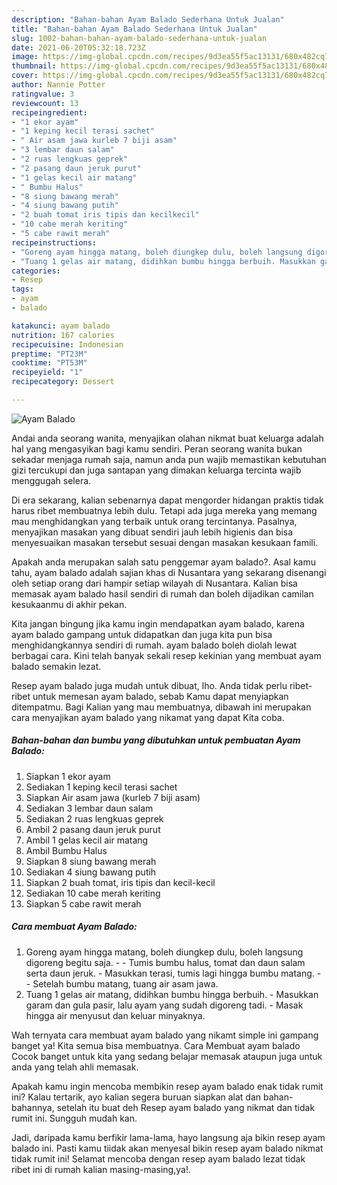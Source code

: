 ```yaml
---
description: "Bahan-bahan Ayam Balado Sederhana Untuk Jualan"
title: "Bahan-bahan Ayam Balado Sederhana Untuk Jualan"
slug: 1002-bahan-bahan-ayam-balado-sederhana-untuk-jualan
date: 2021-06-20T05:32:18.723Z
image: https://img-global.cpcdn.com/recipes/9d3ea55f5ac13131/680x482cq70/ayam-balado-foto-resep-utama.jpg
thumbnail: https://img-global.cpcdn.com/recipes/9d3ea55f5ac13131/680x482cq70/ayam-balado-foto-resep-utama.jpg
cover: https://img-global.cpcdn.com/recipes/9d3ea55f5ac13131/680x482cq70/ayam-balado-foto-resep-utama.jpg
author: Nannie Potter
ratingvalue: 3
reviewcount: 13
recipeingredient:
- "1 ekor ayam"
- "1 keping kecil terasi sachet"
- " Air asam jawa kurleb 7 biji asam"
- "3 lembar daun salam"
- "2 ruas lengkuas geprek"
- "2 pasang daun jeruk purut"
- "1 gelas kecil air matang"
- " Bumbu Halus"
- "8 siung bawang merah"
- "4 siung bawang putih"
- "2 buah tomat iris tipis dan kecilkecil"
- "10 cabe merah keriting"
- "5 cabe rawit merah"
recipeinstructions:
- "Goreng ayam hingga matang, boleh diungkep dulu, boleh langsung digoreng begitu saja.  Tumis bumbu halus, tomat dan daun salam serta daun jeruk. Masukkan terasi, tumis lagi hingga bumbu matang.  Setelah bumbu matang, tuang air asam jawa."
- "Tuang 1 gelas air matang, didihkan bumbu hingga berbuih. Masukkan garam dan gula pasir, lalu ayam yang sudah digoreng tadi. Masak hingga air menyusut dan keluar minyaknya."
categories:
- Resep
tags:
- ayam
- balado

katakunci: ayam balado 
nutrition: 167 calories
recipecuisine: Indonesian
preptime: "PT23M"
cooktime: "PT53M"
recipeyield: "1"
recipecategory: Dessert

---
```



![Ayam Balado](https://img-global.cpcdn.com/recipes/9d3ea55f5ac13131/680x482cq70/ayam-balado-foto-resep-utama.jpg)

Andai anda seorang wanita, menyajikan olahan nikmat buat keluarga adalah hal yang mengasyikan bagi kamu sendiri. Peran seorang  wanita bukan sekadar menjaga rumah saja, namun anda pun wajib memastikan kebutuhan gizi tercukupi dan juga santapan yang dimakan keluarga tercinta wajib menggugah selera.

Di era  sekarang, kalian sebenarnya dapat mengorder hidangan praktis tidak harus ribet membuatnya lebih dulu. Tetapi ada juga mereka yang memang mau menghidangkan yang terbaik untuk orang tercintanya. Pasalnya, menyajikan masakan yang dibuat sendiri jauh lebih higienis dan bisa menyesuaikan masakan tersebut sesuai dengan masakan kesukaan famili. 



Apakah anda merupakan salah satu penggemar ayam balado?. Asal kamu tahu, ayam balado adalah sajian khas di Nusantara yang sekarang disenangi oleh setiap orang dari hampir setiap wilayah di Nusantara. Kalian bisa memasak ayam balado hasil sendiri di rumah dan boleh dijadikan camilan kesukaanmu di akhir pekan.

Kita jangan bingung jika kamu ingin mendapatkan ayam balado, karena ayam balado gampang untuk didapatkan dan juga kita pun bisa menghidangkannya sendiri di rumah. ayam balado boleh diolah lewat berbagai cara. Kini telah banyak sekali resep kekinian yang membuat ayam balado semakin lezat.

Resep ayam balado juga mudah untuk dibuat, lho. Anda tidak perlu ribet-ribet untuk memesan ayam balado, sebab Kamu dapat menyiapkan ditempatmu. Bagi Kalian yang mau membuatnya, dibawah ini merupakan cara menyajikan ayam balado yang nikamat yang dapat Kita coba.

<!--inarticleads1-->

##### Bahan-bahan dan bumbu yang dibutuhkan untuk pembuatan Ayam Balado:

1. Siapkan 1 ekor ayam
1. Sediakan 1 keping kecil terasi sachet
1. Siapkan  Air asam jawa (kurleb 7 biji asam)
1. Sediakan 3 lembar daun salam
1. Sediakan 2 ruas lengkuas geprek
1. Ambil 2 pasang daun jeruk purut
1. Ambil 1 gelas kecil air matang
1. Ambil  Bumbu Halus
1. Siapkan 8 siung bawang merah
1. Sediakan 4 siung bawang putih
1. Siapkan 2 buah tomat, iris tipis dan kecil-kecil
1. Sediakan 10 cabe merah keriting
1. Siapkan 5 cabe rawit merah




<!--inarticleads2-->

##### Cara membuat Ayam Balado:

1. Goreng ayam hingga matang, boleh diungkep dulu, boleh langsung digoreng begitu saja. -  - Tumis bumbu halus, tomat dan daun salam serta daun jeruk. - Masukkan terasi, tumis lagi hingga bumbu matang. -  - Setelah bumbu matang, tuang air asam jawa.
1. Tuang 1 gelas air matang, didihkan bumbu hingga berbuih. - Masukkan garam dan gula pasir, lalu ayam yang sudah digoreng tadi. - Masak hingga air menyusut dan keluar minyaknya.




Wah ternyata cara membuat ayam balado yang nikamt simple ini gampang banget ya! Kita semua bisa membuatnya. Cara Membuat ayam balado Cocok banget untuk kita yang sedang belajar memasak ataupun juga untuk anda yang telah ahli memasak.

Apakah kamu ingin mencoba membikin resep ayam balado enak tidak rumit ini? Kalau tertarik, ayo kalian segera buruan siapkan alat dan bahan-bahannya, setelah itu buat deh Resep ayam balado yang nikmat dan tidak rumit ini. Sungguh mudah kan. 

Jadi, daripada kamu berfikir lama-lama, hayo langsung aja bikin resep ayam balado ini. Pasti kamu tiidak akan menyesal bikin resep ayam balado nikmat tidak rumit ini! Selamat mencoba dengan resep ayam balado lezat tidak ribet ini di rumah kalian masing-masing,ya!.

